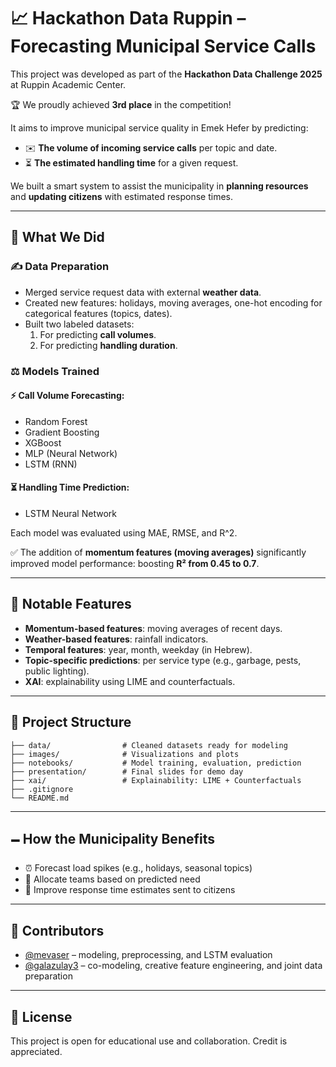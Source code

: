 # 📈 Hackathon Data Ruppin – Forecasting Municipal Service Calls

This project was developed as part of the **Hackathon Data Challenge 2025** at Ruppin Academic Center.

🏆 We proudly achieved **3rd place** in the competition!

It aims to improve municipal service quality in Emek Hefer by predicting:

- ✉️ **The volume of incoming service calls** per topic and date.
- ⏳ **The estimated handling time** for a given request.

We built a smart system to assist the municipality in **planning resources** and **updating citizens** with estimated response times.

---

## 🧠 What We Did

### ✍️ Data Preparation

- Merged service request data with external **weather data**.
- Created new features: holidays, moving averages, one-hot encoding for categorical features (topics, dates).
- Built two labeled datasets:
  1. For predicting **call volumes**.
  2. For predicting **handling duration**.

### ⚖️ Models Trained

#### ⚡ Call Volume Forecasting:

- Random Forest
- Gradient Boosting
- XGBoost
- MLP (Neural Network)
- LSTM (RNN)

#### ⏳ Handling Time Prediction:

- LSTM Neural Network

Each model was evaluated using MAE, RMSE, and R^2.

✅ The addition of **momentum features (moving averages)** significantly improved model performance: boosting **R² from 0.45 to 0.7**.

---

## 💪 Notable Features

- **Momentum-based features**: moving averages of recent days.
- **Weather-based features**: rainfall indicators.
- **Temporal features**: year, month, weekday (in Hebrew).
- **Topic-specific predictions**: per service type (e.g., garbage, pests, public lighting).
- **XAI**: explainability using LIME and counterfactuals.

---

## 📄 Project Structure

```
├── data/                # Cleaned datasets ready for modeling
├── images/              # Visualizations and plots
├── notebooks/           # Model training, evaluation, prediction
├── presentation/        # Final slides for demo day
├── xai/                 # Explainability: LIME + Counterfactuals
├── .gitignore
└── README.md
```

---

## 🗕️ How the Municipality Benefits

- ⏰ Forecast load spikes (e.g., holidays, seasonal topics)
- 🧠 Allocate teams based on predicted need
- 🥵 Improve response time estimates sent to citizens

---

## 👥 Contributors

- [@mevaser](https://github.com/mevaser) – modeling, preprocessing, and LSTM evaluation
- [@galazulay3](https://github.com/galazulay3) – co-modeling, creative feature engineering, and joint data preparation

---

## 💼 License

This project is open for educational use and collaboration. Credit is appreciated.

